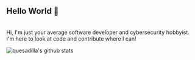 ## Hello World 👋  

<br />
Hi, I'm just your average software developer and cybersecurity hobbyist.  
<br />
I'm here to look at code and contribute where I can!  


![quesadilla's github stats](https://github-readme-stats.vercel.app/api?username=realcheesyquesadilla&show_icons=true&hide_border=true)
<!--
**realCheesyQuesadilla/realCheesyQuesadilla** is a ✨ _special_ ✨ repository because its `README.md` (this file) appears on your GitHub profile.

Here are some ideas to get you started:

- 🔭 I’m currently working on ...
- 🌱 I’m currently learning ...
- 👯 I’m looking to collaborate on ...
- 🤔 I’m looking for help with ...
- 💬 Ask me about ...
- 📫 How to reach me: ...
- 😄 Pronouns: ...
- ⚡ Fun fact: ...
-->
